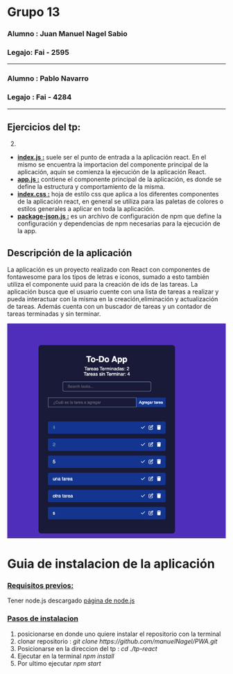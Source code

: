 <h1>Grupo 13</h1> 

<h3>Alumno : Juan Manuel Nagel Sabio</h3>
<h3>Legajo: Fai - 2595</h3>
<hr>
<h3>Alumno : Pablo Navarro </h3>
<h3>Legajo : Fai - 4284</h3>
<hr>
<h2>Ejercicios del tp:</h2>

2.
  <ul>
    <li><u><b>index.js :</b></u> suele ser el punto de entrada a la aplicación react. En el mismo se encuentra la importacion del componente principal de la aplicación, aquín se comienza la ejecución de la aplicación React.
    </li>
    <li>
<u><b>app.js :</b></u> contiene el componente principal de la aplicación, es donde se define la estructura y comportamiento de la misma.
</li>
<li><u><b>index.css :</b></u> hoja de estilo css que aplica a los diferentes componentes de la aplicación react, en general se utiliza para las paletas de colores o estilos generales a aplicar en toda la aplicación.
</li>
<li><u><b>package-json.js :</b></u> es un archivo de configuración de npm que define la configuración y dependencias de npm necesarias para la ejecución de la app.
</li>
</ul>

<h2>Descripción de la aplicación</h2>
La aplicación es un proyecto realizado con React con componentes de fontawesome para los tipos de letras e iconos, sumado a esto también utiliza el componente uuid para la creación de ids de las tareas. La aplicación busca que el usuario cuente con una lista de tareas a realizar y pueda interactuar con la misma en la creación,eliminación y actualización de tareas. Además cuenta con un buscador de tareas y un contador de tareas terminadas y sin terminar.

![alt text](image.png)

<h1>Guia de instalacion de la aplicación</h1>

<h3><u><b>Requisitos previos:</b></u></h3>

Tener node.js descargado <a href = "https://nodejs.org/en">página de node.js</a>

<h3><u><b>Pasos de instalacion</b></u></h3>

<ol type="1">
    <li>posicionarse en donde uno quiere instalar el repositorio con la terminal</li>
    <li>clonar repositorio : <i>git clone  https://github.com/manuelNagel/PWA.git</i> </li>
    <li>Posicionarse en la direccion del tp : 
    <i>cd ./tp-react</i>
    </li>
    <li>Ejecutar en la terminal <i>npm install</i> </li>
    <li>Por ultimo ejecutar <i>npm start</i></li>
</ol>
